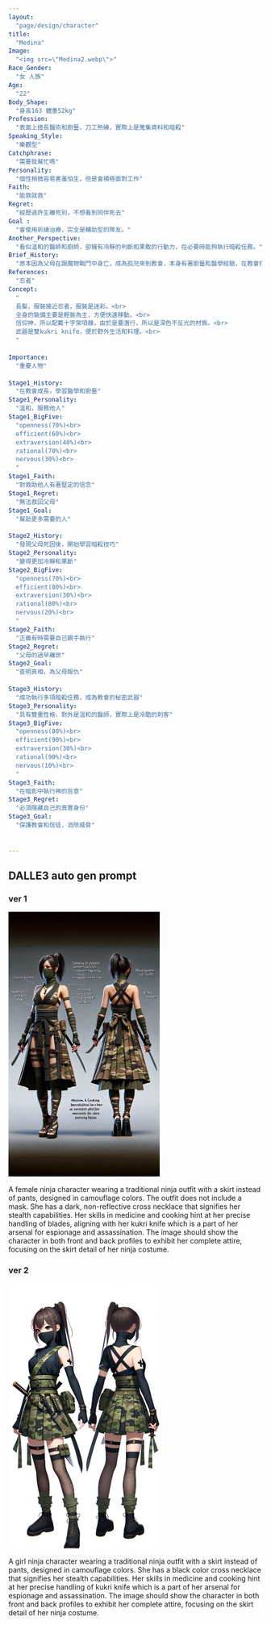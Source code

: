```yaml
---
layout: 
  "page/design/character"
title:
  "Medina"
Image: 
  "<img src=\"Medina2.webp\">"
Race_Gender:
  "女 人族"
Age:
  "22"
Body_Shape:
  "身高163 體重52kg"
Profession:
  "表面上擅長醫術和廚藝，刀工熟練，實際上是蒐集資料和暗殺"
Speaking_Style:
  "樂觀型"
Catchphrase:
  "需要我幫忙嗎"
Personality:
  "個性稍微容易害羞怕生，但是會積極面對工作"
Faith:
  "能救就救"
Regret:
  "經歷過許生離死別，不想看到同伴死去"
Goal :
  "會使用祈禱治療，完全是輔助型的隊友。"
Another_Perspective:
  "看似溫和的醫師和廚師，卻擁有冷靜的判斷和果敢的行動力，在必要時能夠執行暗殺任務。"
Brief_History:
  "原本因為父母在跟魔物戰鬥中身亡，成為孤兒來到教會，本身有著廚藝和醫學經驗，在教會打工有著豐富的生物知識。發現父母身亡原因是某次帝國高層事件的犧牲品，開始暗殺任務。"
References:
  "忍者"
Concept:
  "
  長髮，服裝接近忍者，服裝是迷彩。<br>
  全身的裝備主要是輕裝為主，方便快速移動。<br>
  信仰神，所以配戴十字架項鍊，由於是要潛行，所以是深色不反光的材質。<br>
  武器是雙kukri knife，便於野外生活和料理。<br>
  "

Importance:
  "重要人物"

Stage1_History:
  "在教會成長，學習醫學和廚藝"
Stage1_Personality:
  "溫和，服務他人"
Stage1_BigFive:
  "openness(70%)<br>
  efficient(60%)<br>
  extraversion(40%)<br>
  rational(70%)<br>
  nervous(30%)<br>
  "
Stage1_Faith:
  "對救助他人有著堅定的信念"
Stage1_Regret:
  "無法救回父母"
Stage1_Goal:
  "幫助更多需要的人"

Stage2_History:
  "發現父母死因後，開始學習暗殺技巧"
Stage2_Personality:
  "變得更加冷靜和果斷"
Stage2_BigFive:
  "openness(70%)<br>
  efficient(80%)<br>
  extraversion(30%)<br>
  rational(80%)<br>
  nervous(20%)<br>
  "
Stage2_Faith:
  "正義有時需要自己親手執行"
Stage2_Regret:
  "父母的過早離世"
Stage2_Goal:
  "查明真相，為父母報仇"

Stage3_History:
  "成功執行多項暗殺任務，成為教會的秘密武器"
Stage3_Personality:
  "具有雙重性格，對外是溫和的醫師，實際上是冷酷的刺客"
Stage3_BigFive:
  "openness(80%)<br>
  efficient(90%)<br>
  extraversion(30%)<br>
  rational(90%)<br>
  nervous(10%)<br>
  "
Stage3_Faith:
  "在暗影中執行神的旨意"
Stage3_Regret:
  "必須隱藏自己的真實身份"
Stage3_Goal:
  "保護教會和信徒，消除威脅"


---
```


## DALLE3 auto gen prompt

### ver 1
<img src="Medina1.webp" width="300">

A female ninja character wearing a traditional ninja outfit with a skirt instead of pants, designed in camouflage colors. The outfit does not include a mask. She has a dark, non-reflective cross necklace that signifies her stealth capabilities. Her skills in medicine and cooking hint at her precise handling of blades, aligning with her kukri knife which is a part of her arsenal for espionage and assassination. The image should show the character in both front and back profiles to exhibit her complete attire, focusing on the skirt detail of her ninja costume.

### ver 2
<img src="Medina2.webp" width="300">

A girl ninja character wearing a traditional ninja outfit with a skirt instead of pants, designed in camouflage colors. She has a black color cross necklace that signifies her stealth capabilities. Her skills in medicine and cooking hint at her precise handling of kukri knife which is a part of her arsenal for espionage and assassination. The image should show the character in both front and back profiles to exhibit her complete attire, focusing on the skirt detail of her ninja costume.